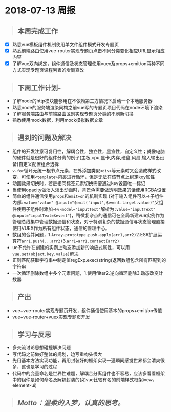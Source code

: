 # 2018-07-13 周报

> ## 本周完成工作

- [x] 熟悉vue模板组件机制使用单文件组件模式开发专题页 
- [x] 熟悉前端路由使用vue-router实现专题页点击不同分类变化相应URL显示相应内容 
- [x] 了解vue双向绑定，组件通信及状态管理使用vuex及props+emit/on两种不同方式实现专题页课程列表的增删查改  

> ## 下周工作计划-

- 了解node的http模块能够用在不依赖第三方情况下启动一个本地服务器
- 熟悉node的服务端渲染同构之前vue写的专题页项目代码在node环境下渲染
- 了解服务端路由与前端路由区别实现专题页分类的不刷新切换
- 熟悉使用mock数据，利用mock模拟数据文章

> ## 遇到的问题及解决

- 组件的开发注意可复用性，解耦合性，独立性，黑盒性，自定义性；就像电脑的硬件就是很好的组件分离的例子(主板,cpu,显卡,内存,硬盘,风扇,输入输出设备)自定义配置组合选择
- `v-for`循环无统一根节点元素，在外添加类似`<div>`等元素时又会造成样式改变，可使用`<template>`包裹进行循环，但是无法在该节点上绑定key属性
- 动画效果切换时，若是相同标签元素切换需要通过key设置唯一标记
- 当使用opacity做淡入淡出动画时，背景色需要做透明效果的话使用RGBA设置
- 简单的组件通信使用`props`和`emit+on`的机制实现
(对于输入组件可以->子组件内部`:value="value" @input="$emit('input',$event.target.value)"`父组件使用子组件时添加->`v-model="inputText"`解析为`:value="inputText" @input="inputText=$event"`)，稍微复杂点的通信可在全局新建vue实例作为管理总线集中管理数据通信和状态，对于特别复杂的数据通信与状态管理直接使用VUEX作为所有组件状态，通信的管理中心。
-  数组的合并问题，1.`Array.prototype.push.apply(arr1,arr2)`2.ES6扩展运算符`arr1.push(...arr2)`3.`arr1=arr1.contact(arr2)`
- ue不允许在创建的实例上动态添加新的响应式属性，可以用`vue.set(object,key,value)`解决
- 正则匹配获取字符串中制定值regExp.exec(string)返回数组包含所有匹配到的字符串
- 一次循环删除数组中多个元素问题，1.使用filter2.逆向循环删除3.动态改变计数器

> ## 产出

- vue+vue-router实现专题页开发，组件通信使用基本的props+emit/on传值
- vue+vue-router+vuex实现专题页开发

> ## 学习与反思

- 多交流讨论思想碰撞解决问题
- 写代码之前做好整体的规划，边写重构头很大
- 先用基本方法实现功能，再用封装好的框架实现一遍瞬间感觉世界都会清爽很多，这也是学习的过程
- 代码中的变量命名是世界性难题，解耦合分离组件也不容易，应该多看看框架中的组件是如何命名及解耦封装的(如vue比较有名的前端样式框架ivew，element-ui)

> ## *Motto：温柔的入梦，认真的思考。*